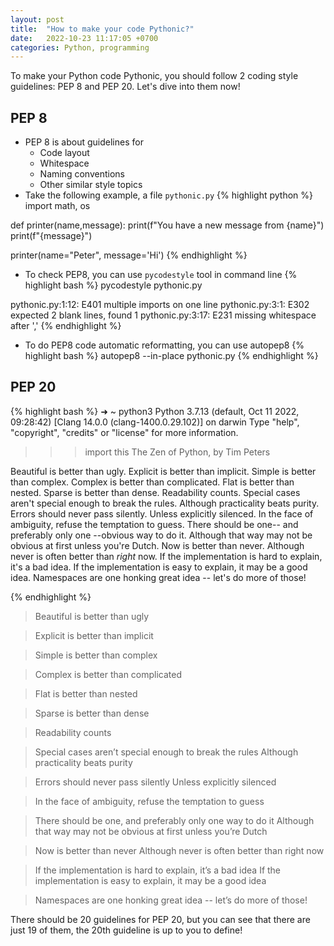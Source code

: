 ```yaml
---
layout: post
title:  "How to make your code Pythonic?"
date:   2022-10-23 11:17:05 +0700
categories: Python, programming
---
```

To make your Python code Pythonic, you should follow 2 coding style guidelines: PEP 8 and PEP 20. Let's dive into them now!
## PEP 8
- PEP 8 is about guidelines for
  - Code layout
  - Whitespace
  - Naming conventions
  - Other similar style topics
- Take the following example, a file `pythonic.py`
{% highlight python %}
import math, os

def printer(name,message):
  print(f"You have a new message from {name}")
  print(f"{message}")

printer(name="Peter", message='Hi')
{% endhighlight %}

  - To check PEP8, you can use `pycodestyle` tool in command line
{% highlight bash %}
pycodestyle pythonic.py

pythonic.py:1:12: E401 multiple imports on one line
pythonic.py:3:1: E302 expected 2 blank lines, found 1
pythonic.py:3:17: E231 missing whitespace after ','
{% endhighlight %}

  - To do PEP8 code automatic reformatting, you can use autopep8
{% highlight bash %}
autopep8 --in-place pythonic.py
{% endhighlight %}

## PEP 20
{% highlight bash %}
➜  ~ python3
Python 3.7.13 (default, Oct 11 2022, 09:28:42)
[Clang 14.0.0 (clang-1400.0.29.102)] on darwin
Type "help", "copyright", "credits" or "license" for more information.
>>> import this
The Zen of Python, by Tim Peters

Beautiful is better than ugly.
Explicit is better than implicit.
Simple is better than complex.
Complex is better than complicated.
Flat is better than nested.
Sparse is better than dense.
Readability counts.
Special cases aren't special enough to break the rules.
Although practicality beats purity.
Errors should never pass silently.
Unless explicitly silenced.
In the face of ambiguity, refuse the temptation to guess.
There should be one-- and preferably only one --obvious way to do it.
Although that way may not be obvious at first unless you're Dutch.
Now is better than never.
Although never is often better than *right* now.
If the implementation is hard to explain, it's a bad idea.
If the implementation is easy to explain, it may be a good idea.
Namespaces are one honking great idea -- let's do more of those!
>>>
{% endhighlight %}

> Beautiful is better than ugly

> Explicit is better than implicit

> Simple is better than complex

> Complex is better than complicated

> Flat is better than nested

> Sparse is better than dense

> Readability counts

> Special cases aren’t special enough to break the rules
> Although practicality beats purity

> Errors should never pass silently
> Unless explicitly silenced

> In the face of ambiguity, refuse the temptation to guess

> There should be one, and preferably only one way to do it
> Although that way may not be obvious at first unless you’re Dutch

> Now is better than never
> Although never is often better than right now

> If the implementation is hard to explain, it’s a bad idea
> If the implementation is easy to explain, it may be a good idea

> Namespaces are one honking great idea -- let’s do more of those!

There should be 20 guidelines for PEP 20, but you can see that there are just 19 of them, the 20th guideline is up to you to define!
